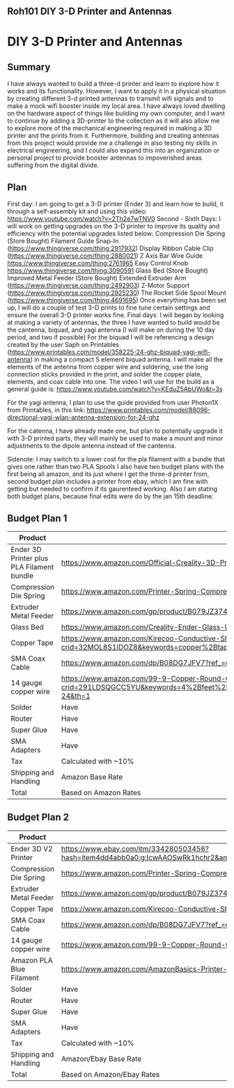 Roh101
DIY 3-D Printer and Antennas
---

# DIY 3-D Printer and Antennas

## Summary
I have always wanted to build a three-d printer and learn to explore how it works and its functionality. However, I  want to apply it in a physical situation by creating different 3-d printed antennas to transmit wifi signals and to make a mock wifi booster inside my local area. I have always loved dwelling on the hardware aspect of things like building my own computer, and I want to continue by adding a 3D-printer to the collection as it will also allow me to explore more of the mechanical engineering required in making a 3D printer and the prints from it. Furthermore, building and creating antennas from this project would provide me a challenge in also testing my skills in electrical engineering, and I could also expand this into an organization or personal project to provide booster antennas to impoverished areas suffering from the digital divide.


## Plan

First day: I am going to get a 3-D printer (Ender 3) and learn how to build, it through a self-assembly kit and using this video:
https://www.youtube.com/watch?v=2Th2e7wTNV0
Second - Sixth Days: I will work on getting upgrades on the 3-D printer to improve its quality and efficiency with the potential upgrades listed below:
Compression Die Spring (Store Bought)
Filament Guide Snap-In (https://www.thingiverse.com/thing:2917932)
Display Ribbon Cable Clip (https://www.thingiverse.com/thing:2880021)
Z Axis Bar Wire Guide https://www.thingiverse.com/thing:2761965
Easy Control Knob https://www.thingiverse.com/thing:3090591
Glass Bed (Store Bought)
Improved Metal Feeder (Store Bought)
Extended Extruder Arm (https://www.thingiverse.com/thing:2492903)
Z-Motor Support (https://www.thingiverse.com/thing:2925230)
The Rocket Side Spool Mount (https://www.thingiverse.com/thing:4691695)
Once everything has been set up, I will do a couple of test 3-D prints to fine tune certain settings and ensure the overall 3-D printer works fine.
Final days: I will began by looking at making a variety of antennas, the three I have wanted to build would be the cantenna, biquad, and yagi antenna (I will make on during the 10 day period, and two if possible)
For the biquad I will be referencing a design created by the user Saph on Printables (https://www.printables.com/model/358225-24-ghz-biquad-yagi-wifi-antenna) in making a compact 5 element biquad antenna. I will make all the elements of the antenna from copper wire and soldering, use the long connection sticks provided in the print, and solder the copper plate, elements, and coax cable into one. 
The video I will use for the build as a general guide is:
https://www.youtube.com/watch?v=KEduZ5AbUWo&t=3s

For the yagi antenna, I plan to use the guide provided from user Photon1X from Printables, in this link: https://www.printables.com/model/88096-directional-yagi-wlan-antenna-extension-for-24-ghz

For the catenna, I have already made one, but plan to potentially upgrade it with 3-D printed parts, they will mainly be used to make a mount and minor adjustments to the dipole antenna instead of the cantenna.

Sidenote: I may switch to a lower cost for the pla filament with a bundle that gives one rather than two PLA Spools
I also have two budget plans with the first being all amazon, and its just where I get the three-d printer from, second budget plan includes a printer from ebay, which I am fine with getting but needed to confirm if its gaurenteed working. Also I am stating both budget plans, because final edits were do by the jan 15th deadline:


## Budget Plan 1
| Product         | Supplier/Link                         | Cost   |
| --------------- | ------------------------------------- | ------ |
| Ender 3D Printer plus PLA Filament bundle| https://www.amazon.com/Official-Creality-3D-Printing-Printers/dp/B09YD7XPXX  | $210|
| Compression Die Spring | https://www.amazon.com/Printer-Spring-Compression-Springs-Creality/dp/B08GHNVNVF/ref=sr_1_5?keywords=Compression+and+Die+Springs&qid=1673715070&sr=8-5 | $5.55|
| Extruder Metal Feeder| https://www.amazon.com/gp/product/B079JZ374W?tag=howchoo-dm-20 | $9.59|
| Glass Bed| https://www.amazon.com/Creality-Ender-Glass-Upgraded-235x235x4mm/dp/B07RD6D2ZQ/ref=sr_1_3?keywords=ender+3+glass&qid=1673710042&sr=8-3 | $18.00|
| Copper Tape| https://www.amazon.com/Kirecoo-Conductive-Shielding-Electrical-Grounding/dp/B09Z6F9RFG/ref=sr_1_6?crid=32MOL8S1IDOZ8&keywords=copper%2Btape&qid=1673716415&sprefix=copper%2Btape%2Caps%2C88&sr=8-6&th=1 | $9.00|
| SMA Coax Cable| https://www.amazon.com/dp/B08DG7JFV7?ref_=cm_sw_r_cp_ud_dp_D0CBM37QE353PK9325KZ&th=1  | $7|
| 14 gauge copper wire| https://www.amazon.com/99-9-Copper-Round-CRAFT-WIRE/dp/B01IUJ4TCM/ref=sr_1_24?crid=291LDSQGCC5YU&keywords=4%2Bfeet%2Bof%2B14%2Bgauge%2Bcopper%2Bwire&qid=1673716908&sprefix=4%2Bfeet%2Bof%2B14%2Bgauge%2Bcopper%2Bwire%2Caps%2C127&sr=8-24&th=1  | $11.00|
| Solder|Have|Free|
| Router|Have|Free|
| Super Glue|Have|Free|
| SMA Adapters|Have|Free|
| Tax|Calculated with ~10%|$27.00|
| Shipping and Handling|Amazon Base Rate|$5|
| Total| Based on Amazon Rates| $302.52 |

## Budget Plan 2
| Product         | Supplier/Link                         | Cost   |
| --------------- | ------------------------------------- | ------ |
| Ender 3D V2 Printer|https://www.ebay.com/itm/334280503456?hash=item4dd4abb0a0:g:IcwAAOSwRk1hchr2&amdata=enc%3AAQAHAAAAoOLTySIGIeZW3lmhvABMVAxlJXlXd7iOJK4k7aR31xNZCwUAvkZMjeXQdKeW8tsb39ccm4la6j6v%2Fk06OIcRyCMaGmyZJhogf8M%2B9dRKzC683KxO6L1b0how8GuZrBHIYD1B1jffdVPeQqXSSrlmekG9NvDSKrKPqKFJ1oRYl%2BzbLcxR%2Bt9mb36epPRZQFi24RNC6G0B3buYExD2k4vpyHM%3D%7Ctkp%3ABk9SR4zV45K3YQ  | $180|
| Compression Die Spring | https://www.amazon.com/Printer-Spring-Compression-Springs-Creality/dp/B08GHNVNVF/ref=sr_1_5?keywords=Compression+and+Die+Springs&qid=1673715070&sr=8-5 | $5.55|
| Extruder Metal Feeder| https://www.amazon.com/gp/product/B079JZ374W?tag=howchoo-dm-20 | $9.59|
| Copper Tape| https://www.amazon.com/Kirecoo-Conductive-Shielding-Electrical-Grounding/dp/B09Z6F9RFG/ref=sr_1_6?crid=32MOL8S1IDOZ8&keywords=copper%2Btape&qid=1673716415&sprefix=copper%2Btape%2Caps%2C88&sr=8-6&th=1 | $9.00|
| SMA Coax Cable| https://www.amazon.com/dp/B08DG7JFV7?ref_=cm_sw_r_cp_ud_dp_D0CBM37QE353PK9325KZ&th=1  | $7|
| 14 gauge copper wire| https://www.amazon.com/99-9-Copper-Round-CRAFT-WIRE/dp/B01IUJ4TCM/ref=sr_1_24?crid=291LDSQGCC5YU&keywords=4%2Bfeet%2Bof%2B14%2Bgauge%2Bcopper%2Bwire&qid=1673716908&sprefix=4%2Bfeet%2Bof%2B14%2Bgauge%2Bcopper%2Bwire%2Caps%2C127&sr=8-24&th=1  | $11.00|
| Amazon PLA Blue Filament| https://www.amazon.com/AmazonBasics-Printer-Filament-1-75mm-Spool/dp/B08894TD1C/ref=sr_1_5?crid=2SMP4E19HTDBJ&keywords=filament+amazon+basic&qid=1673849191&sprefix=filament+amazon+basic%2Caps%2C82&sr=8-5  | $22.00|
| Solder|Have|Free|
| Router|Have|Free|
| Super Glue|Have|Free|
| SMA Adapters|Have|Free|
| Tax|Calculated with ~10%|$24.14|
| Shipping and Handling|Amazon/Ebay Base Rate|$5|
| Total| Based on Amazon/Ebay Rates| $273.28 |
